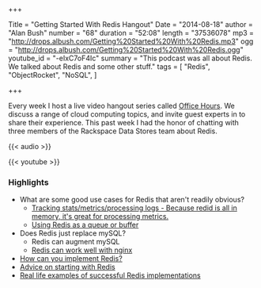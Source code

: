 +++

Title = "Getting Started With Redis Hangout"
Date = "2014-08-18"
author = "Alan Bush"
number = "68"
duration = "52:08"
length = "37536078"
mp3 = "http://drops.albush.com/Getting%20Started%20With%20Redis.mp3"
ogg = "http://drops.albush.com/Getting%20Started%20With%20Redis.ogg"
youtube_id = "-eIxC7oF4Ic"
summary = "This podcast was all about Redis. We talked about Redis and some other stuff."
tags = [ "Redis", "ObjectRocket", "NoSQL", ]

+++

Every week I host a live video hangout series called [Office Hours][99]. We discuss a range of cloud computing topics, and invite guest experts in to share their experience. This past week I had the honor of chatting with three members of the Rackspace Data Stores team about Redis.


[99]: http://go.rackspace.com/officehours

{{< audio >}}

{{< youtube >}}


### Highlights

* What are some good use cases for Redis that aren't readily obvious?
    * [Tracking stats/metrics/processing logs - Because redid is all in memory, it's great for processing metrics.][1]
    * [Using Redis as a queue or buffer][2]
* Does Redis just replace mySQL?
    * Redis can augment mySQL
    * [Redis can work well with nginx][3]
* [How can you implement Redis?][4]
* [Advice on starting with Redis][5]
* [Real life examples of successful Redis implementations][6]


[1]: http://youtu.be/-eIxC7oF4Ic?t=6m28s
[2]: http://youtu.be/-eIxC7oF4Ic?t=8m37s
[3]: http://youtu.be/-eIxC7oF4Ic?t=23m24s
[4]: http://youtu.be/-eIxC7oF4Ic?t=26m7s
[5]: http://youtu.be/-eIxC7oF4Ic?t=31m4s
[6]: http://youtu.be/-eIxC7oF4Ic?t=43m37s
